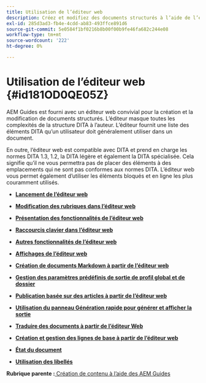 ```yaml
---
title: Utilisation de l’éditeur web
description: Créez et modifiez des documents structurés à l’aide de l’éditeur web. Découvrez comment travailler avec l’éditeur web en suivant les normes DITA dans AEM Guides.
exl-id: 285d3ad3-fb4e-4cdd-ab83-493ffce891d6
source-git-commit: 5e0584f1bf0216b8b00f00b9fe46fa682c244e08
workflow-type: tm+mt
source-wordcount: '222'
ht-degree: 0%

---
```


# Utilisation de l’éditeur web {#id181OD0QE05Z}

AEM Guides est fourni avec un éditeur web convivial pour la création et la modification de documents structurés. L’éditeur masque toutes les complexités de la structure DITA à l’auteur. L’éditeur fournit une liste des éléments DITA qu’un utilisateur doit généralement utiliser dans un document.

En outre, l’éditeur web est compatible avec DITA et prend en charge les normes DITA 1.3, 1.2, la DITA légère et également la DITA spécialisée. Cela signifie qu’il ne vous permettra pas de placer des éléments à des emplacements qui ne sont pas conformes aux normes DITA. L’éditeur web vous permet également d’utiliser les éléments bloqués et en ligne les plus couramment utilisés.

- **[Lancement de l’éditeur web](web-editor-launch-editor.md)**

- **[Modification des rubriques dans l’éditeur web](web-editor-edit-topics.md)**

- **[Présentation des fonctionnalités de l’éditeur web](web-editor-features.md)**

- **[Raccourcis clavier dans l’éditeur web](web-editor-keyboard-shortcuts.md)**

- **[Autres fonctionnalités de l’éditeur web](web-editor-other-features.md)**

- **[Affichages de l’éditeur web](web-editor-views.md)**

- **[Création de documents Markdown à partir de l’éditeur web](web-editor-markdown-topic.md)**

- **[Gestion des paramètres prédéfinis de sortie de profil global et de dossier](web-editor-manage-output-presets.md)**

- **[Publication basée sur des articles à partir de l’éditeur web](web-editor-article-publishing.md)**

- **[Utilisation du panneau Génération rapide pour générer et afficher la sortie](web-editor-quick-generate-panel.md)**

- **[Traduire des documents à partir de l’éditeur Web](translate-documents-web-editor.md)**

- **[Création et gestion des lignes de base à partir de l’éditeur web](web-editor-baseline.md)**

- **[État du document](web-editor-document-states.md)**

- **[Utilisation des libellés](web-editor-use-label.md)**


**Rubrique parente :**[ Création de contenu à l’aide des AEM Guides](authoring-content-xml-doc.md)
